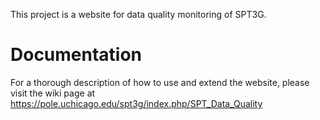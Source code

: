 This project is a website for data quality monitoring of SPT3G.

# Documentation
For a thorough description of how to use and extend the website, please visit the wiki page at https://pole.uchicago.edu/spt3g/index.php/SPT_Data_Quality
